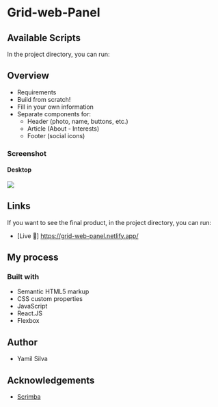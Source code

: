 # Grid-web-Panel


## Available Scripts

In the project directory, you can run:

## Overview
- Requirements
- Build from scratch!
- Fill in your own information
- Separate components for:
    - Header (photo, name, buttons, etc.)
    - Article (About - Interests)
    - Footer (social icons)

### Screenshot

#### Desktop

![](src/screenshot/SCR-20230913-p6i.png)

## Links
If you want to see the final product, in the project directory, you can run:
- [Live 🔗] https://grid-web-panel.netlify.app/



## My process

### Built with
- Semantic HTML5 markup
- CSS custom properties
- JavaScript
- React.JS
- Flexbox

## Author
- Yamil Silva

## Acknowledgements

- [Scrimba](https://scrimba.com)

